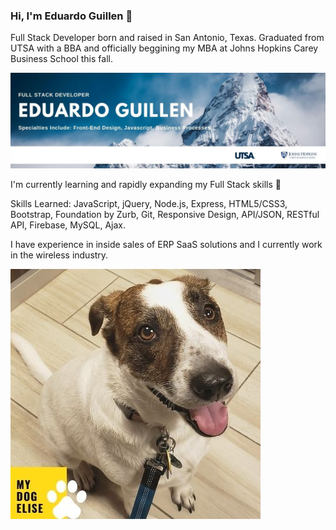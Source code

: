### Hi, I'm Eduardo Guillen 👋

Full Stack Developer born and raised in San Antonio, Texas. Graduated from UTSA with a BBA and officially beggining my MBA at Johns Hopkins Carey Business School this fall. 

<img src="https://raw.githubusercontent.com/eguillen2305/eguillen2305/master/assets/Eguillen2305.jpg" alt="Banner">

I'm currently learning and rapidly expanding my Full Stack skills 🚀

Skills Learned: JavaScript, jQuery, Node.js, Express, HTML5/CSS3, Bootstrap, Foundation by Zurb, Git, Responsive Design, API/JSON, RESTful API, Firebase, MySQL, Ajax.

I have experience in inside sales of ERP SaaS solutions and I currently work in the wireless industry. 

<img src="https://raw.githubusercontent.com/eguillen2305/eguillen2305/master/assets/Elise.jpg" alt="My Dog Elise">
